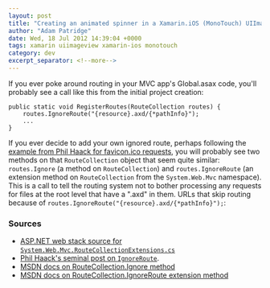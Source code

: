 ```yaml
---
layout: post
title: "Creating an animated spinner in a Xamarin.iOS (MonoTouch) UIImageView"
author: "Adam Patridge"
date: Wed, 18 Jul 2012 14:39:04 +0000
tags: xamarin uiimageview xamarin-ios monotouch
category: dev
excerpt_separator: <!--more-->
---
```


If you ever poke around routing in your MVC app's Global.asax code, you'll probably see a call like this from the initial project creation:

    public static void RegisterRoutes(RouteCollection routes) {
        routes.IgnoreRoute("{resource}.axd/{*pathInfo}");
        ...
    }

If you ever decide to add your own ignored route, perhaps following the [example from Phil Haack for favicon.ico requests](http://haacked.com/archive/2008/07/14/make-routing-ignore-requests-for-a-file-extension.aspx), you will probably see two methods on that `RouteCollection` object that seem quite similar: `routes.Ignore` (a method on `RouteCollection`) and `routes.IgnoreRoute` (an extension method on `RouteCollection` from the `System.Web.Mvc` namespace).
This is a call to tell the routing system not to bother processing any requests for files at the root level that have a ".axd" in them. URLs that skip routing because of `routes.IgnoreRoute("{resource}.axd/{*pathInfo}");`:

<!--more-->

### Sources

* [ASP.NET web stack source for `System.Web.Mvc.RouteCollectionExtensions.cs`](http://aspnetwebstack.codeplex.com/SourceControl/changeset/view/44b53cd4dd84#src%2fSystem.Web.Mvc%2fRouteCollectionExtensions.cs)
* [Phil Haack's seminal post on `IgnoreRoute`](http://haacked.com/archive/2008/07/14/make-routing-ignore-requests-for-a-file-extension.aspx).
* [MSDN docs on RouteCollection.Ignore method](http://msdn.microsoft.com/en-us/library/dd992982.aspx)
* [MSDN docs on RouteCollection.IgnoreRoute extension method](http://msdn.microsoft.com/en-us/library/dd470170.aspx)

